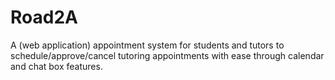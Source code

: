 # Road2A
A (web application) appointment system for students and tutors to schedule/approve/cancel tutoring appointments with ease through calendar and chat box features. 
